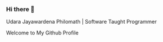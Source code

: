 ### Hi there 👋

Udara Jayawardena
Philomath | Software Taught Programmer

Welcome to My Github Profile
